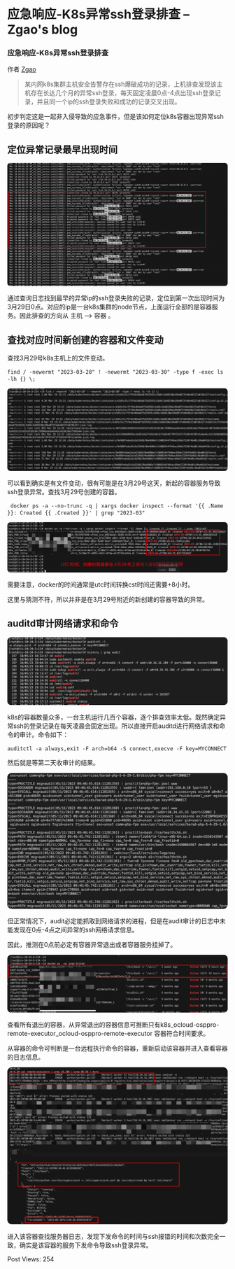 

# 应急响应-K8s异常ssh登录排查 – Zgao's blog

### 应急响应-K8s异常ssh登录排查

作者 [Zgao](https://zgao.top/author/zgao/)

> 某内网k8s集群主机安全告警存在ssh爆破成功的记录，上机排查发现该主机存在长达几个月的异常ssh登录，每天固定凌晨0点-4点出现ssh登录记录，并且同一个ip的ssh登录失败和成功的记录交叉出现。

初步判定这是一起非入侵导致的应急事件，但是该如何定位k8s容器出现异常ssh登录的原因呢？

## 定位异常记录最早出现时间

![](assets/1698903366-1e8508b21dc4502e1178b3795e388272.png)

通过查询日志找到最早的异常ip的ssh登录失败的记录，定位到第一次出现时间为3月29日0点。对应的ip是一台k8s集群的node节点，上面运行全部的是容器服务。因此排查的方向从 主机 –> 容器 。

## 查找对应时间新创建的容器和文件变动

查找3月29号k8s主机上的文件变动。

```plain
find / -newermt "2023-03-28" ! -newermt "2023-03-30" -type f -exec ls -lh {} \;
```

![](assets/1698903366-6e140fbb4d2d33666966f23f25e49d50.png)

可以看到确实是有文件变动，很有可能是在3月29号这天，新起的容器服务导致ssh登录异常。查找3月29号创建的容器。

```plain
 docker ps -a --no-trunc -q | xargs docker inspect --format '{{ .Name }}: Created {{ .Created }}' | grep "2023-03"
```

![](assets/1698903366-00074dbd3787ce2af0452859445c51be.png)

需要注意，docker的时间通常是utc时间转换cst时间还需要+8小时。

这里与猜测不符，所以并非是在3月29号附近的新创建的容器导致的异常。

## auditd审计网络请求和命令

![](assets/1698903366-c93f5942126a2dfb25093aebc982d4f8.png)

k8s的容器数量众多，一台主机运行几百个容器，逐个排查效率太低。既然确定异常ssh的登录记录在每天凌晨会固定出现。所以直接开启auditd进行网络请求和命令的审计。命令如下：

```plain
auditctl -a always,exit -F arch=b64 -S connect,execve -F key=MYCONNECT
```

然后就是等第二天收审计的结果。

![](assets/1698903366-47d089ff4ad830b1a42dd10de2c98ef6.png)

但正常情况下，audit必定能抓取到网络请求的进程，但是在audit审计的日志中未能发现在0点-4点之间异常的ssh网络请求信息。

因此，推测在0点前必定有容器异常退出或者容器服务挂掉了。

![](assets/1698903366-878396940b5651f3412c38c98d4b1c27.png)

查看所有退出的容器，从异常退出的容器信息可推断只有k8s\_ocloud-osppro-remote-executor\_ocloud-osppro-remote-executor 容器符合时间要求。

从容器的命令可判断是一台远程执行命令的容器，重新启动该容器并进入查看容器的日志信息。

![](assets/1698903366-a3fd451d5035e19df8ae7c52b98c152a.png)

进入该容器查找服务器日志，发现下发命令的时间与ssh报错的时间和次数完全一致，确实是该容器的服务下发命令导致ssh登录异常。

Post Views: 254
